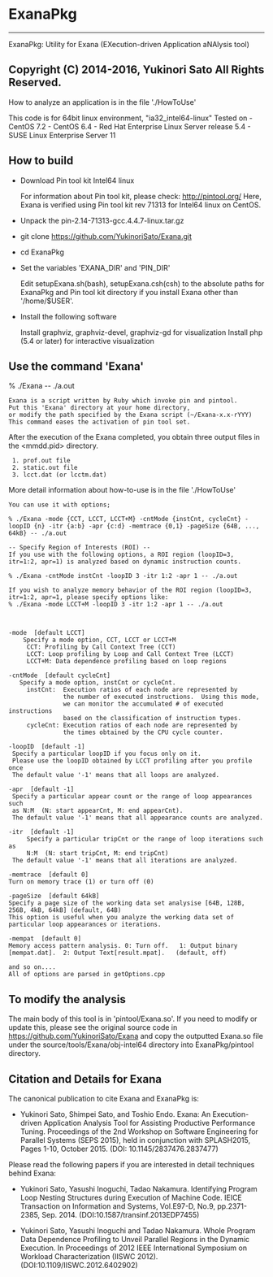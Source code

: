 # ExanaPkg

------------------------------------------------------------------------------
ExanaPkg: Utility for Exana (EXecution-driven Application aNAlysis tool)

Copyright (C)   2014-2016,   Yukinori Sato
All Rights Reserved. 
------------------------------------------------------------------------------


How to analyze an application is in the file './HowToUse'


This code is for 64bit linux environment, 
    "ia32_intel64-linux"
     Tested on 
     - CentOS 7.2
     - CentOS 6.4
     - Red Hat Enterprise Linux Server release 5.4
     - SUSE Linux Enterprise Server 11

## How to build
* Download Pin tool kit Intel64 linux

    For information about Pin tool kit, please check:
    	http://pintool.org/ 
    Here, Exana is verified using Pin tool kit rev 71313 for Intel64 linux on CentOS.

* Unpack the pin-2.14-71313-gcc.4.4.7-linux.tar.gz
* git clone https://github.com/YukinoriSato/Exana.git
* cd ExanaPkg
* Set the variables 'EXANA_DIR' and 'PIN_DIR' 

    Edit setupExana.sh(bash), setupExana.csh(csh) to the absolute paths for ExanaPkg and Pin tool kit directory if you install Exana other than '/home/$USER'.

* Install the following software

    Install graphviz, graphviz-devel, graphviz-gd for visualization
    Install php (5.4 or later) for interactive visualization


## Use the command 'Exana'

% ./Exana -- ./a.out
 
    Exana is a script written by Ruby which invoke pin and pintool.
    Put this 'Exana' directory at your home directory,
    or modify the path specified by the Exana script (~/Exana-x.x-rYYY)
    This command eases the activation of pin tool set.

After the execution of the Exana completed, you obtain three output files in the <mmdd.pid> directory.  

     1. prof.out file
     2. static.out file 
     3. lcct.dat (or lcctm.dat)

More detail information about how-to-use is in the file './HowToUse'

    You can use it with options;

    % ./Exana -mode {CCT, LCCT, LCCT+M} -cntMode {instCnt, cycleCnt} -loopID {n} -itr {a:b} -apr {c:d} -memtrace {0,1} -pageSize {64B, ..., 64kB} -- ./a.out

    -- Specify Region of Interests (ROI) --
    If you use with the following options, a ROI region (loopID=3, itr=1:2, apr=1) is analyzed based on dynamic instruction counts. 

    % ./Exana -cntMode instCnt -loopID 3 -itr 1:2 -apr 1 -- ./a.out

    If you wish to analyze memory behavior of the ROI region (loopID=3, itr=1:2, apr=1, please specify options like:
    % ./Exana -mode LCCT+M -loopID 3 -itr 1:2 -apr 1 -- ./a.out



    -mode  [default LCCT]
        Specify a mode option, CCT, LCCT or LCCT+M
         CCT: Profiling by Call Context Tree (CCT)
         LCCT: Loop profiling by Loop and Call Context Tree (LCCT)
         LCCT+M: Data dependence profiling based on loop regions

    -cntMode  [default cycleCnt]
       Specify a mode option, instCnt or cycleCnt.
         instCnt:  Execution ratios of each node are represented by 
                   the number of executed instructions.  Using this mode,
                   we can monitor the accumulated # of executed instructions
                   based on the classification of instruction types.
         cycleCnt: Execution ratios of each node are represented by 
                   the times obtained by the CPU cycle counter.

    -loopID  [default -1]
	 Specify a particular loopID if you focus only on it.
	 Please use the loopID obtained by LCCT profiling after you profile once
	 The default value '-1' means that all loops are analyzed.

    -apr  [default -1]
	 Specify a particular appear count or the range of loop appearances such
	 as N:M  (N: start appearCnt, M: end appearCnt).
	 The default value '-1' means that all appearance counts are analyzed.

    -itr  [default -1]
         Specify a particular tripCnt or the range of loop iterations such as
         N:M  (N: start tripCnt, M: end tripCnt)
	 The default value '-1' means that all iterations are analyzed.

    -memtrace  [default 0]
	Turn on memory trace (1) or turn off (0)

    -pageSize  [default 64kB]
	Specify a page size of the working data set analysise [64B, 128B,
	256B, 4kB, 64kB] (default, 64B)
	This option is useful when you analyze the working data set of
	particular loop appearances or iterations.

    -mempat  [default 0]
	Memory access pattern analysis. 0: Turn off.   1: Output binary
	[mempat.dat].  2: Output Text[result.mpat].   (default, off)

    and so on....
    All of options are parsed in getOptions.cpp

## To modify the analysis

The main body of this tool is in 'pintool/Exana.so'.  If you need to
modify or update this, please see the original source code in
https://github.com/YukinoriSato/Exana and copy the outputted Exana.so
file under the source/tools/Exana/obj-intel64 directory into
ExanaPkg/pintool directory.


## Citation and Details for Exana

The canonical publication to cite Exana and ExanaPkg is:

* Yukinori Sato, Shimpei Sato, and Toshio Endo. Exana: An Execution-driven Application Analysis Tool for Assisting Productive Performance Tuning. Proceedings of the 2nd Workshop on Software Engineering for Parallel Systems (SEPS 2015), held in conjunction with SPLASH2015, Pages 1-10, October 2015. (DOI: 10.1145/2837476.2837477)


Please read the following papers if you are interested in detail techniques behind Exana:


* Yukinori Sato, Yasushi Inoguchi, Tadao Nakamura. Identifying Program Loop Nesting Structures during Execution of Machine Code. IEICE Transaction on Information and Systems, Vol.E97-D, No.9, pp.2371-2385, Sep. 2014. (DOI:10.1587/transinf.2013EDP7455)

* Yukinori Sato, Yasushi Inoguchi and Tadao Nakamura. Whole Program Data Dependence Profiling to Unveil Parallel Regions in the Dynamic Execution. In Proceedings of 2012 IEEE International Symposium on Workload Characterization (IISWC 2012). (DOI:10.1109/IISWC.2012.6402902) 

